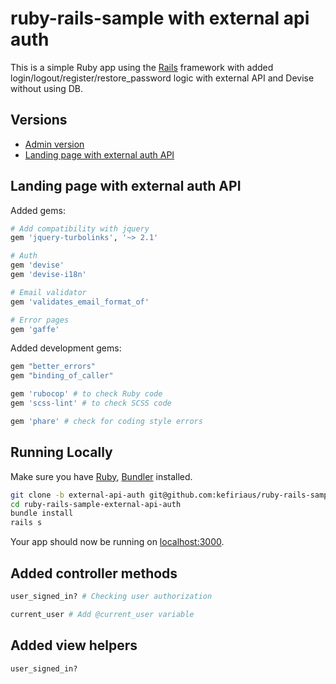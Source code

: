 # ruby-rails-sample with external api auth

This is a simple Ruby app using the [Rails](http://rubyonrails.org) framework with added login/logout/register/restore_password logic with external API and Devise without using DB.

## Versions

- [Admin version](https://github.com/kefiriaus/ruby-rails-sample/tree/master)
- [Landing page with external auth API](https://github.com/kefiriaus/ruby-rails-sample/tree/external-api-auth)

## Landing page with external auth API

Added gems:
```ruby
# Add compatibility with jquery
gem 'jquery-turbolinks', '~> 2.1'

# Auth
gem 'devise'
gem 'devise-i18n'

# Email validator
gem 'validates_email_format_of'

# Error pages
gem 'gaffe'
```

Added development gems:
```ruby
gem "better_errors"
gem "binding_of_caller"

gem 'rubocop' # to check Ruby code
gem 'scss-lint' # to check SCSS code

gem 'phare' # check for coding style errors
```

## Running Locally

Make sure you have [Ruby](https://www.ruby-lang.org), [Bundler](http://bundler.io) installed.

```sh
git clone -b external-api-auth git@github.com:kefiriaus/ruby-rails-sample.git ruby-rails-sample-external-api-auth
cd ruby-rails-sample-external-api-auth
bundle install
rails s
```

Your app should now be running on [localhost:3000](http://localhost:3000/).

## Added controller methods

```ruby
user_signed_in? # Checking user authorization

current_user # Add @current_user variable
```

## Added view helpers

```ruby
user_signed_in?
```